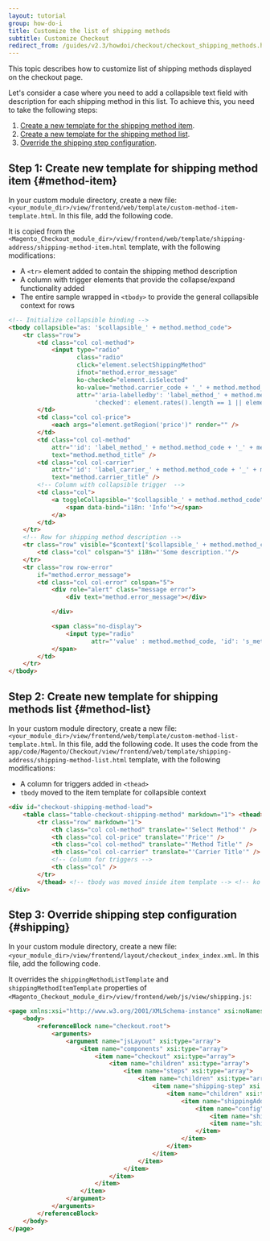 ```yaml
---
layout: tutorial
group: how-do-i
title: Customize the list of shipping methods
subtitle: Customize Checkout
redirect_from: /guides/v2.3/howdoi/checkout/checkout_shipping_methods.html
---
```


This topic describes how to customize list of shipping methods displayed on the checkout page.

Let's consider a case where you need to add a collapsible text field with description for each shipping method in this list. To achieve this, you need to take the following steps:

1. [Create a new template for the shipping method item](#method-item).
2. [Create a new template for the shipping method list](#method-list).
3. [Override the shipping step configuration](#shipping).

## Step 1: Create new template for shipping method item {#method-item}

In your custom module directory, create a new file: `<your_module_dir>/view/frontend/web/template/custom-method-item-template.html`. In this file, add the following code.

It is copied from the `<Magento_Checkout_module_dir>/view/frontend/web/template/shipping-address/shipping-method-item.html` template, with the following modifications:

* A `<tr>` element added to contain the shipping method description
* A column with trigger elements that provide the collapse/expand functionality added
* The entire sample wrapped in `<tbody>` to provide the general collapsible context for rows

```html
<!-- Initialize collapsible binding -->
<tbody collapsible="as: '$collapsible_' + method.method_code">
    <tr class="row">
        <td class="col col-method">
            <input type="radio"
                   class="radio"
                   click="element.selectShippingMethod"
                   ifnot="method.error_message"
                   ko-checked="element.isSelected"
                   ko-value="method.carrier_code + '_' + method.method_code"
                   attr="'aria-labelledby': 'label_method_' + method.method_code + '_' + method.carrier_code + ' ' + 'label_carrier_' + method.method_code + '_' + method.carrier_code,
                        'checked': element.rates().length == 1 || element.isSelected" />
        </td>
        <td class="col col-price">
            <each args="element.getRegion('price')" render="" />
        </td>
        <td class="col col-method"
            attr="'id': 'label_method_' + method.method_code + '_' + method.carrier_code"
            text="method.method_title" />
        <td class="col col-carrier"
            attr="'id': 'label_carrier_' + method.method_code + '_' + method.carrier_code"
            text="method.carrier_title" />
        <!-- Column with collapsible trigger  -->
        <td class="col">
            <a toggleCollapsible="'$collapsible_' + method.method_code">
                <span data-bind="i18n: 'Info'"></span>
            </a>
        </td>
    </tr>
    <!-- Row for shipping method description -->
    <tr class="row" visible="$context['$collapsible_' + method.method_code].opened">
        <td class="col" colspan="5" i18n="'Some description.'"/>
    </tr>
    <tr class="row row-error"
        if="method.error_message">
        <td class="col col-error" colspan="5">
            <div role="alert" class="message error">
                <div text="method.error_message"></div>

            </div>

            <span class="no-display">
                <input type="radio"
                       attr="'value' : method.method_code, 'id': 's_method_' + method.method_code" />
            </span>
        </td>
    </tr>
</tbody>
```

## Step 2: Create new template for shipping methods list {#method-list}

In your custom module directory, create a new file: `<your_module_dir>/view/frontend/web/template/custom-method-list-template.html`. In this file, add the following code. It uses the code from the `app/code/Magento/Checkout/view/frontend/web/template/shipping-address/shipping-method-list.html` template, with the following modifications:

* A column for triggers added in `<thead>`
* `tbody` moved to the item template for collapsible context

```html
<div id="checkout-shipping-method-load">
    <table class="table-checkout-shipping-method" markdown="1"> <thead>
        <tr class="row" markdown="1">
            <th class="col col-method" translate="'Select Method'" />
            <th class="col col-price" translate="'Price'" />
            <th class="col col-method" translate="'Method Title'" />
            <th class="col col-carrier" translate="'Carrier Title'" />
            <!-- Column for triggers -->
            <th class="col" />
        </tr>
        </thead> <!-- tbody was moved inside item template --> <!-- ko foreach: { data: rates(), as: 'method'} --> <!--ko template: { name: element.shippingMethodItemTemplate} --><!-- /ko --> <!-- /ko --> </table>
</div>
```

## Step 3: Override shipping step configuration {#shipping}

In your custom module directory, create a new file: `<your_module_dir>/view/frontend/layout/checkout_index_index.xml`. In this file, add the following code.

It overrides the `shippingMethodListTemplate` and `shippingMethodItemTemplate` properties of `<Magento_Checkout_module_dir>/view/frontend/web/js/view/shipping.js`:

```html
<page xmlns:xsi="http://www.w3.org/2001/XMLSchema-instance" xsi:noNamespaceSchemaLocation="urn:magento:framework:View/Layout/etc/page_configuration.xsd">
    <body>
        <referenceBlock name="checkout.root">
            <arguments>
                <argument name="jsLayout" xsi:type="array">
                    <item name="components" xsi:type="array">
                        <item name="checkout" xsi:type="array">
                            <item name="children" xsi:type="array">
                                <item name="steps" xsi:type="array">
                                    <item name="children" xsi:type="array">
                                        <item name="shipping-step" xsi:type="array">
                                            <item name="children" xsi:type="array">
                                                <item name="shippingAddress" xsi:type="array">
                                                    <item name="config" xsi:type="array">
                                                        <item name="shippingMethodItemTemplate" xsi:type="string">Vendor_Checkout/custom-method-item-template</item>
                                                        <item name="shippingMethodListTemplate" xsi:type="string">Vendor_Checkout/custom-method-list-template</item>
                                                    </item>
                                                </item>
                                            </item>
                                        </item>
                                    </item>
                                </item>
                            </item>
                        </item>
                    </item>
                </argument>
            </arguments>
        </referenceBlock>
    </body>
</page>
```

